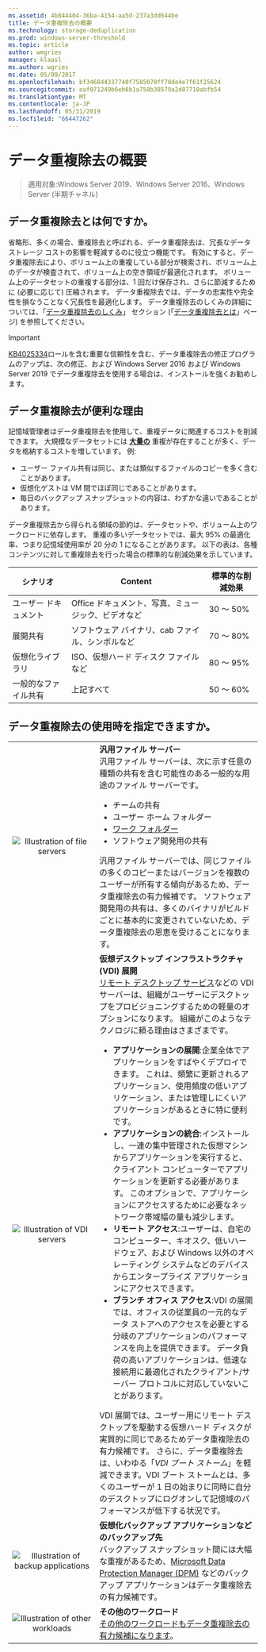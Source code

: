 ```yaml
---
ms.assetid: 4b844404-36ba-4154-aa5d-237a3dd644be
title: データ重複除去の概要
ms.technology: storage-deduplication
ms.prod: windows-server-threshold
ms.topic: article
author: wmgries
manager: klaasl
ms.author: wgries
ms.date: 05/09/2017
ms.openlocfilehash: bf346844337740f7585070ff78de4e7f61f25624
ms.sourcegitcommit: eaf071249b6eb6b1a758b38579a2d87710abfb54
ms.translationtype: MT
ms.contentlocale: ja-JP
ms.lasthandoff: 05/31/2019
ms.locfileid: "66447262"
---
```

# <a name="data-deduplication-overview"></a>データ重複除去の概要

> 適用対象:Windows Server 2019、Windows Server 2016、Windows Server (半期チャネル) 

## <a name="what-is-dedup"></a>データ重複除去とは何ですか。

省略形、多くの場合、重複除去と呼ばれる、データ重複除去は、冗長なデータ ストレージ コストの影響を軽減するのに役立つ機能です。 有効にすると、データ重複除去により、ボリューム上の重複している部分が検索され、ボリューム上のデータが検査されて、ボリューム上の空き領域が最適化されます。 ボリューム上のデータセットの重複する部分は、1 回だけ保存され、さらに節減するために (必要に応じて) 圧縮されます。 データ重複除去では、データの忠実性や完全性を損なうことなく冗長性を最適化します。 データ重複除去のしくみの詳細については、「[データ重複除去のしくみ](understand.md#how-does-dedup-work)」 セクション (「[データ重複除去とは](understand.md)」ページ) を参照してください。

> [!Important]  
> [KB4025334](https://support.microsoft.com/kb/4025334)ロールを含む重要な信頼性を含む、データ重複除去の修正プログラムのアップは、次の修正、および Windows Server 2016 および Windows Server 2019 でデータ重複除去を使用する場合は、インストールを強くお勧めします。

## <a name="why-is-dedup-useful"></a>データ重複除去が便利な理由

記憶域管理者はデータ重複除去を使用して、重複データに関連するコストを削減できます。 大規模なデータセットには **<u>大量の</u>** 重複が存在することが多く、データを格納するコストを増しています。 例:

- ユーザー ファイル共有は同じ、または類似するファイルのコピーを多く含むことがあります。
- 仮想化ゲストは VM 間でほぼ同じであることがあります。
- 毎日のバックアップ スナップショットの内容は、わずかな違いであることがあります。

データ重複除去から得られる領域の節約は、データセットや、ボリューム上のワークロードに依存します。 重複の多いデータセットでは、最大 95% の最適化率、つまり記憶域使用率が 20 分の 1 になることがあります。 以下の表は、各種コンテンツに対して重複除去を行った場合の標準的な削減効果を示しています。

| シナリオ       | Content                                        | 標準的な削減効果 |
|----------------|------------------------------------------------|-----------------------|
| ユーザー ドキュメント | Office ドキュメント、写真、ミュージック、ビデオなど  | 30 ～ 50%                |
| 展開共有 | ソフトウェア バイナリ、cab ファイル、シンボルなど | 70 ～ 80%                |
| 仮想化ライブラリ | ISO、仮想ハード ディスク ファイルなど  | 80 ～ 95%                |
| 一般的なファイル共有 | 上記すべて                           | 50 ～ 60%                |

## <a id="when-can-dedup-be-used"></a>データ重複除去の使用時を指定できますか。  
<table>
    <tbody>
        <tr>
            <td style="text-align:center;min-width:150px;vertical-align:center;"><img src="media/overview-clustered-gpfs.png" alt="Illustration of file servers" /></td>
            <td style="vertical-align:top">
                <b>汎用ファイル サーバー</b><br />
汎用ファイル サーバーは、次に示す任意の種類の共有を含む可能性のある一般的な用途のファイル サーバーです。 <ul>
                    <li>チームの共有</li>
                    <li>ユーザー ホーム フォルダー</li>
                    <li><a href="https://technet.microsoft.com/library/dn265974.aspx">ワーク フォルダー</a></li>
                    <li>ソフトウェア開発用の共有</li>
                </ul>
汎用ファイル サーバーでは、同じファイルの多くのコピーまたはバージョンを複数のユーザーが所有する傾向があるため、データ重複除去の有力候補です。 ソフトウェア開発用の共有は、多くのバイナリがビルドごとに基本的に変更されていないため、データ重複除去の恩恵を受けることになります。 
            </td>
        </tr>
        <tr>
            <td style="text-align:center;min-width:150px;vertical-align:center;"><img src="media/overview-vdi.png" alt="Illustration of VDI servers" /></td>
            <td style="vertical-align:top">
                <b>仮想デスクトップ インフラストラクチャ (VDI) 展開</b><br />
<a href="https://technet.microsoft.com/library/cc725560.aspx">リモート デスクトップ サービス</a>などの VDI サーバーは、組織がユーザーにデスクトップをプロビジョニングするための軽量のオプションになります。 組織がこのようなテクノロジに頼る理由はさまざまです。 <ul>
                    <li><b>アプリケーションの展開</b>:企業全体でアプリケーションをすばやくデプロイできます。 これは、頻繁に更新されるアプリケーション、使用頻度の低いアプリケーション、または管理しにくいアプリケーションがあるときに特に便利です。</li>
                    <li><b>アプリケーションの統合</b>:インストールし、一連の集中管理された仮想マシンからアプリケーションを実行すると、クライアント コンピューターでアプリケーションを更新する必要があります。 このオプションで、アプリケーションにアクセスするために必要なネットワーク帯域幅の量も減少します。</li>
                    <li><b>リモート アクセス</b>:ユーザーは、自宅のコンピューター、キオスク、低いハードウェア、および Windows 以外のオペレーティング システムなどのデバイスからエンタープライズ アプリケーションにアクセスできます。</li>
                    <li><b>ブランチ オフィス アクセス</b>:VDI の展開では、オフィスの従業員の一元的なデータ ストアへのアクセスを必要とする分岐のアプリケーションのパフォーマンスを向上を提供できます。 データ負荷の高いアプリケーションは、低速な接続用に最適化されたクライアント/サーバー プロトコルに対応していないことがあります。</li>
                </ul>
VDI 展開では、ユーザー用にリモート デスクトップを駆動する仮想ハード ディスクが実質的に同じであるためデータ重複除去の有力候補です。 さらに、データ重複除去は、いわゆる「<em>VDI ブート ストーム</em>」を軽減できます。VDI ブート ストームとは、多くのユーザーが 1 日の始まりに同時に自分のデスクトップにログオンして記憶域のパフォーマンスが低下する状況です。
            </td>
        </tr>
        <tr>
            <td style="text-align:center;min-width:150px;vertical-align:center;"><img src="media/overview-backup.png" alt="Illustration of backup applications" /></td>
            <td style="vertical-align:top">
                <b>仮想化バックアップ アプリケーションなどのバックアップ先</b><br />
バックアップ スナップショット間には大幅な重複があるため、<a href="https://technet.microsoft.com/library/hh758173.aspx">Microsoft Data Protection Manager (DPM)</a> などのバックアップ アプリケーションはデータ重複除去の有力候補です。
            </td>
        </tr>
        <tr>
            <td style="text-align:center;min-width:150px;vertical-align:center;"><img src="media/overview-other.png" alt="Illustration of other workloads" /></td>
            <td style="vertical-align:top">
                <b>その他のワークロード</b><br />
                <a href="install-enable.md#enable-dedup-candidate-workloads" data-raw-source="[Other workloads may also be excellent candidates for Data Deduplication](install-enable.md#enable-dedup-candidate-workloads)">その他のワークロードもデータ重複除去の有力候補になります</a>。
            </td>
        </tr>
    </tbody>
</table>
